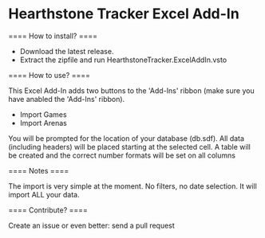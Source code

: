 Hearthstone Tracker Excel Add-In
==========

==== How to install? ====

* Download the latest release. 
* Extract the zipfile and run HearthstoneTracker.ExcelAddIn.vsto

==== How to use? ====

This Excel Add-In adds two buttons to the 'Add-Ins' ribbon (make sure you have anabled the 'Add-Ins' ribbon).

* Import Games
* Import Arenas

You will be prompted for the location of your database (db.sdf). 
All data (including headers) will be placed starting at the selected cell. 
A table will be created and the correct number formats will be set on all columns

==== Notes ====

The import is very simple at the moment. No filters, no date selection. It will import ALL your data.

==== Contribute? ====

Create an issue or even better: send a pull request
